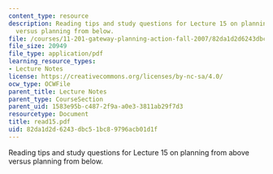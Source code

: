 ```yaml
---
content_type: resource
description: Reading tips and study questions for Lecture 15 on planning from above
  versus planning from below.
file: /courses/11-201-gateway-planning-action-fall-2007/82da1d2d6243dbc51bc89796acb01d1f_read15.pdf
file_size: 20949
file_type: application/pdf
learning_resource_types:
- Lecture Notes
license: https://creativecommons.org/licenses/by-nc-sa/4.0/
ocw_type: OCWFile
parent_title: Lecture Notes
parent_type: CourseSection
parent_uid: 1583e95b-c487-2f9a-a0e3-3811ab29f7d3
resourcetype: Document
title: read15.pdf
uid: 82da1d2d-6243-dbc5-1bc8-9796acb01d1f
---
```

Reading tips and study questions for Lecture 15 on planning from above versus planning from below.